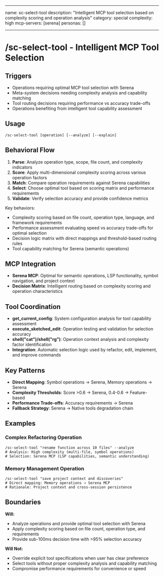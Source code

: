 ______________________________________________________________________

name: sc-select-tool
description: "Intelligent MCP tool selection based on complexity scoring and operation analysis"
category: special
complexity: high
mcp-servers: [serena]
personas: []

______________________________________________________________________

# /sc-select-tool - Intelligent MCP Tool Selection

## Triggers

- Operations requiring optimal MCP tool selection with Serena
- Meta-system decisions needing complexity analysis and capability matching
- Tool routing decisions requiring performance vs accuracy trade-offs
- Operations benefiting from intelligent tool capability assessment

## Usage

```
/sc-select-tool [operation] [--analyze] [--explain]
```

## Behavioral Flow

1. **Parse**: Analyze operation type, scope, file count, and complexity indicators
2. **Score**: Apply multi-dimensional complexity scoring across various operation factors
3. **Match**: Compare operation requirements against Serena capabilities
4. **Select**: Choose optimal tool based on scoring matrix and performance requirements
5. **Validate**: Verify selection accuracy and provide confidence metrics

Key behaviors:

- Complexity scoring based on file count, operation type, language, and framework requirements
- Performance assessment evaluating speed vs accuracy trade-offs for optimal selection
- Decision logic matrix with direct mappings and threshold-based routing rules
- Tool capability matching for Serena (semantic operations)

## MCP Integration

- **Serena MCP**: Optimal for semantic operations, LSP functionality, symbol navigation, and project context
- **Decision Matrix**: Intelligent routing based on complexity scoring and operation characteristics

## Tool Coordination

- **get_current_config**: System configuration analysis for tool capability assessment
- **execute_sketched_edit**: Operation testing and validation for selection accuracy
- **shell("cat")/shell("rg")**: Operation context analysis and complexity factor identification
- **Integration**: Automatic selection logic used by refactor, edit, implement, and improve commands

## Key Patterns

- **Direct Mapping**: Symbol operations → Serena, Memory operations → Serena
- **Complexity Thresholds**: Score >0.6 → Serena, 0.4-0.6 → Feature-based
- **Performance Trade-offs**: Accuracy requirements → Serena
- **Fallback Strategy**: Serena → Native tools degradation chain

## Examples

### Complex Refactoring Operation

```
/sc-select-tool "rename function across 10 files" --analyze
# Analysis: High complexity (multi-file, symbol operations)
# Selection: Serena MCP (LSP capabilities, semantic understanding)
```

### Memory Management Operation

```
/sc-select-tool "save project context and discoveries"
# Direct mapping: Memory operations → Serena MCP
# Rationale: Project context and cross-session persistence
```

## Boundaries

**Will:**

- Analyze operations and provide optimal tool selection with Serena
- Apply complexity scoring based on file count, operation type, and requirements
- Provide sub-100ms decision time with >95% selection accuracy

**Will Not:**

- Override explicit tool specifications when user has clear preference
- Select tools without proper complexity analysis and capability matching
- Compromise performance requirements for convenience or speed
